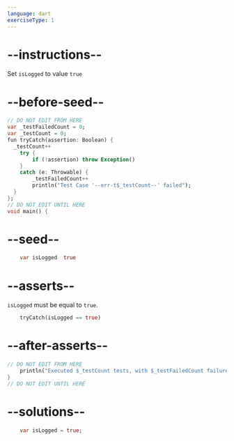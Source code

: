 ```yaml
---
language: dart
exerciseType: 1
---
```


# --instructions--

Set `isLogged` to value `true`

# --before-seed--

```dart
// DO NOT EDIT FROM HERE
var _testFailedCount = 0;
var _testCount = 0;
fun tryCatch(assertion: Boolean) {
  _testCount++
    try { 
        if (!assertion) throw Exception()
    }
    catch (e: Throwable) {
        _testFailedCount++
        println("Test Case '--err-t$_testCount--' failed");
  }
};
// DO NOT EDIT UNTIL HERE
void main() {
```

# --seed--

```dart
    var isLogged  true
```

# --asserts--

`isLogged` must be equal to `true`.

```dart
    tryCatch(isLogged == true)
```

# --after-asserts--

```dart
// DO NOT EDIT FROM HERE 
    println("Executed $_testCount tests, with $_testFailedCount failures");
}
// DO NOT EDIT UNTIL HERE
```

# --solutions--

```dart
    var isLogged = true;
```
